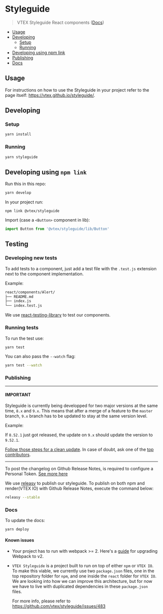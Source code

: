 # Styleguide

> VTEX Styleguide React components ([Docs](https://vtex.github.io/styleguide))

- [Usage](#usage)
- [Developing](#developing)
  - [Setup](#setup)
  - [Running](#running)
- [Developing using npm link](#developing-using-npm-link)
- [Publishing](#publishing)
- [Docs](#docs)

## Usage

For instructions on how to use the Styleguide in your project refer to the page itself: https://vtex.github.io/styleguide/.

## Developing

### Setup

```sh
yarn install
```

### Running

```sh
yarn styleguide
```

## Developing using `npm link`

Run this in this repo:

```sh
yarn develop
```

In your project run:

```
npm link @vtex/styleguide
```

Import (case a `<Button>` component in lib):

```js
import Button from '@vtex/styleguide/lib/Button'
```

## Testing

### Developing new tests

To add tests to a component, just add a test file with the `.test.js` extension next to the component implementation.

Example:

```sh
react/components/Alert/
├── README.md
├── index.js
└── index.test.js
```

We use [react-testing-library](https://github.com/kentcdodds/react-testing-library) to test our components.

### Running tests

To run the test use:

```sh
yarn test
```

You can also pass the `--watch` flag:

```sh
yarn test --watch
```

### Publishing

---

#### IMPORTANT

Styleguide is currently being developped for two major versions at the same time, `8.x` and `9.x`.
This means that after a merge of a feature to the `master` branch, `9.x` branch has to be updated to stay at the same version level.

Example:

If `8.52.1` just got released, the update on `9.x` should update the version to `9.52.1`.

[Follow those steps for a clean update](https://gist.github.com/klzns/e0c19c514b27358a771719a79d9a5bca). In case of doubt, ask one of the [top contributors](https://github.com/vtex/styleguide/graphs/contributors).

---

To post the changelog on Github Release Notes, is required to configure a Personal Token. [See more here](https://www.npmjs.com/package/releasy#settings)

We use [releasy](https://www.npmjs.com/package/releasy) to publish our styleguide. To publish on both npm and render(VTEX IO) with Github Release Notes, execute the command below:

```sh
releasy --stable
```

### Docs

To update the docs:

```sh
yarn deploy
```

#### Known issues

- Your project has to run with webpack >= 2. Here's a [guide](https://webpack.js.org/migrate/3/) for upgrading Webpack to v2.

- `VTEX Styleguide` is a project built to run on top of either `npm` or `VTEX IO`. To
  make this viable, we currently use two `package.json` files, one in the top repository
  folder for `npm`, and one inside the `react` folder for `VTEX IO`. We are
  looking into how we can improve this architecture, but for now we have to live
  with duplicated dependencies in these `package.json` files.

  For more info, please refer to https://github.com/vtex/styleguide/issues/483
